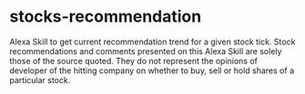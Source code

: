 # stocks-recommendation
Alexa Skill to get current recommendation trend for a given stock tick. Stock recommendations and comments presented on this Alexa Skill are solely those of the source quoted. They do not represent the opinions of developer of the hitting company on whether to buy, sell or hold shares of a particular stock.
